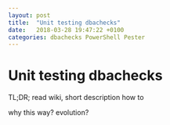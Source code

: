 ```yaml
---
layout: post
title:  "Unit testing dbachecks"
date:   2018-03-28 19:47:22 +0100
categories: dbachecks PowerShell Pester
---
```


# Unit testing dbachecks

TL;DR; read wiki, short description how to

why this way? 
evolution? 


